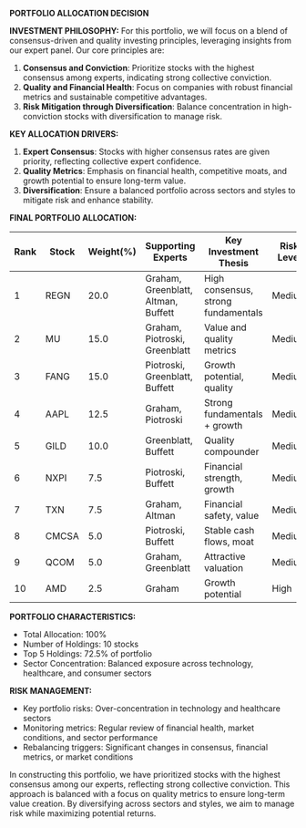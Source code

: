 **PORTFOLIO ALLOCATION DECISION**

**INVESTMENT PHILOSOPHY:**
For this portfolio, we will focus on a blend of consensus-driven and quality investing principles, leveraging insights from our expert panel. Our core principles are:
1. **Consensus and Conviction**: Prioritize stocks with the highest consensus among experts, indicating strong collective conviction.
2. **Quality and Financial Health**: Focus on companies with robust financial metrics and sustainable competitive advantages.
3. **Risk Mitigation through Diversification**: Balance concentration in high-conviction stocks with diversification to manage risk.

**KEY ALLOCATION DRIVERS:**
1. **Expert Consensus**: Stocks with higher consensus rates are given priority, reflecting collective expert confidence.
2. **Quality Metrics**: Emphasis on financial health, competitive moats, and growth potential to ensure long-term value.
3. **Diversification**: Ensure a balanced portfolio across sectors and styles to mitigate risk and enhance stability.

**FINAL PORTFOLIO ALLOCATION:**

| Rank | Stock | Weight(%) | Supporting Experts | Key Investment Thesis | Risk Level |
|------|-------|-----------|-------------------|----------------------|------------|
| 1    | REGN  | 20.0      | Graham, Greenblatt, Altman, Buffett | High consensus, strong fundamentals | Medium |
| 2    | MU    | 15.0      | Graham, Piotroski, Greenblatt | Value and quality metrics | Medium |
| 3    | FANG  | 15.0      | Piotroski, Greenblatt, Buffett | Growth potential, quality | Medium |
| 4    | AAPL  | 12.5      | Graham, Piotroski | Strong fundamentals + growth | Medium |
| 5    | GILD  | 10.0      | Greenblatt, Buffett | Quality compounder | Medium |
| 6    | NXPI  | 7.5       | Piotroski, Buffett | Financial strength, growth | Medium |
| 7    | TXN   | 7.5       | Graham, Altman | Financial safety, value | Medium |
| 8    | CMCSA | 5.0       | Piotroski, Buffett | Stable cash flows, moat | Medium |
| 9    | QCOM  | 5.0       | Graham, Greenblatt | Attractive valuation | Medium |
| 10   | AMD   | 2.5       | Graham | Growth potential | High |

**PORTFOLIO CHARACTERISTICS:**
- Total Allocation: 100%
- Number of Holdings: 10 stocks
- Top 5 Holdings: 72.5% of portfolio
- Sector Concentration: Balanced exposure across technology, healthcare, and consumer sectors

**RISK MANAGEMENT:**
- Key portfolio risks: Over-concentration in technology and healthcare sectors
- Monitoring metrics: Regular review of financial health, market conditions, and sector performance
- Rebalancing triggers: Significant changes in consensus, financial metrics, or market conditions

In constructing this portfolio, we have prioritized stocks with the highest consensus among our experts, reflecting strong collective conviction. This approach is balanced with a focus on quality metrics to ensure long-term value creation. By diversifying across sectors and styles, we aim to manage risk while maximizing potential returns.